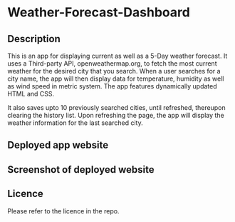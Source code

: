 # Weather-Forecast-Dashboard

## Description

This is an app for displaying current as well as a 5-Day weather forecast.
It uses a Third-party API, openweathermap.org, to fetch the most current weather for the desired city that you search.
When a user searches for a city name, the app will then display data for temperature, humidity as well as wind speed in metric system. The app features dynamically updated HTML and CSS.

It also saves upto 10 previously searched cities, until refreshed, thereupon clearing the history list.
Upon refreshing the page, the app will display the weather information for the last searched city.



## Deployed app website



## Screenshot of deployed website



## Licence
Please refer to the licence in the repo.